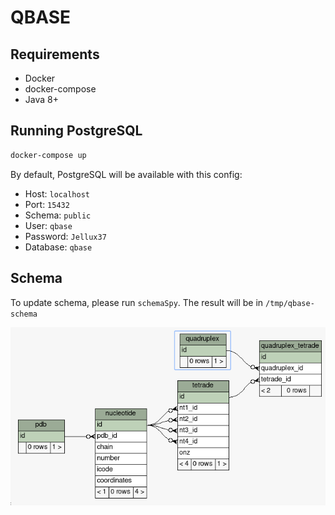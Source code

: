 # QBASE

## Requirements

- Docker
- docker-compose
- Java 8+

## Running PostgreSQL

``` sh
docker-compose up
```

By default, PostgreSQL will be available with this config:

- Host: `localhost`
- Port: `15432`
- Schema: `public`
- User: `qbase`
- Password: `Jellux37`
- Database: `qbase`

## Schema

To update schema, please run `schemaSpy`. The result will be in `/tmp/qbase-schema`

![](schema.png) 